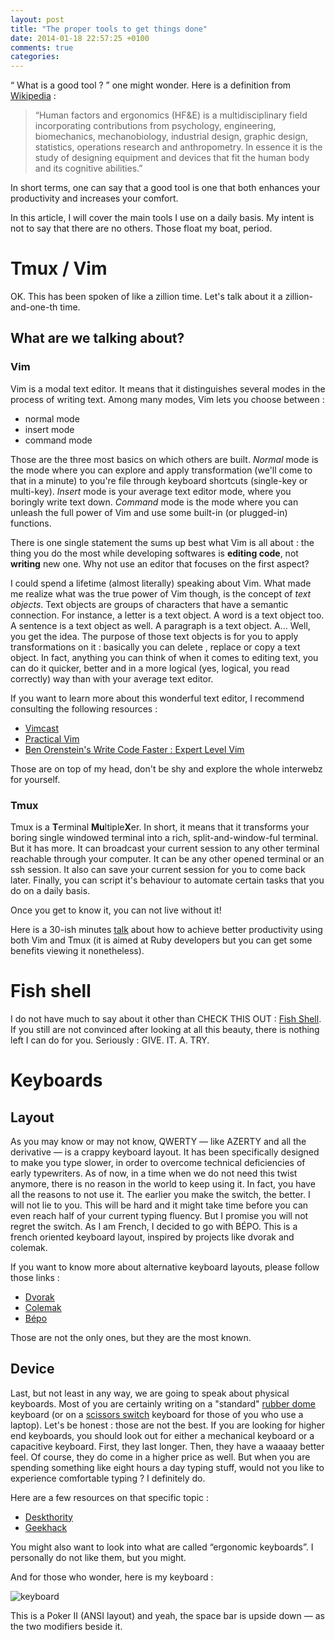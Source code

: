 ```yaml
---
layout: post
title: "The proper tools to get things done"
date: 2014-01-18 22:57:25 +0100
comments: true
categories:
---
```


“ What is a good tool ? ” one might wonder. Here is a definition from [Wikipedia](http://en.wikipedia.org/) :

> “Human factors and ergonomics (HF&E) is a multidisciplinary field incorporating contributions from psychology, engineering, biomechanics, mechanobiology, industrial design, graphic design, statistics, operations research and anthropometry. In essence it is the study of designing equipment and devices that fit the human body and its cognitive abilities.”

In short terms, one can say that a good tool is one that both enhances your productivity and increases your comfort.

In this article, I will cover the main tools I use on a daily basis. My intent is not to say that there are no others. Those float my boat, period.

<!-- more -->

# Tmux / Vim

OK. This has been spoken of like a zillion time. Let's talk about it a zillion-and-one-th time.

## What are we talking about?
### Vim

Vim is a modal text editor. It means that it distinguishes several modes in the process of writing text. Among many modes, Vim lets you choose between :

* normal mode
* insert mode
* command mode

Those are the three most basics on which others are built. *Normal* mode is the mode where you can explore and apply transformation (we'll come to that in a minute) to you're file through keyboard shortcuts (single-key or multi-key). *Insert* mode is your average text editor mode, where you boringly write text down. *Command* mode is the mode where you can unleash the full power of Vim and use some built-in (or plugged-in) functions.

There is one single statement the sums up best what Vim is all about : the thing you do the most while developing softwares is **editing code**, not **writing** new one. Why not use an editor that focuses on the first aspect?

I could spend a lifetime (almost literally) speaking about Vim. What made me realize what was the true power of Vim though, is the concept of *text objects*.
Text objects are  groups of characters that have a semantic connection. For instance, a letter is a text object. A word is a text object too. A sentence is a text object as well. A paragraph is a text object. A... Well, you get the idea.
The purpose of those text objects is for you to apply transformations on it : basically you can delete , replace or copy a text object. In fact, anything you can think of when it comes to editing text, you can do it quicker, better and in a more logical (yes, logical, you read correctly) way than with your average text editor.

If you want to learn more about this wonderful text editor, I recommend consulting the following resources :

* [Vimcast](http://vimcast.org)
* [Practical Vim](http://pragprog.com/book/dnvim/practical-vim)
* [Ben Orenstein's Write Code Faster : Expert Level Vim](http://www.youtube.com/watch?v=SkdrYWhh-8s)

Those are on top of my head, don't be shy and explore the whole interwebz for yourself.

### Tmux
Tmux is a **T**erminal **Mu**ltiple**X**er. In short, it means that it transforms your boring single windowed terminal into a rich, split-and-window-ful terminal. But it has more. It can broadcast your current session to any other terminal reachable through your computer. It can be any other opened terminal or an ssh session. It also can save your current session for you to come back later. Finally, you can script it's behaviour to automate certain tasks that you do on a daily basis.

Once you get to know it, you can not live without it!

Here is a 30-ish minutes [talk](http://www.youtube.com/watch?v=9jzWDr24UHQ) about how to achieve better productivity using both Vim and Tmux (it is aimed at Ruby developers but you can get some benefits viewing it nonetheless).

# Fish shell

I do not have much to say about it other than CHECK THIS OUT : [Fish Shell](http://fishshell.com/).
If you still are not convinced after looking at all this beauty, there is nothing left I can do for you.
Seriously : GIVE. IT. A. TRY.

# Keyboards
## Layout

As you may know or may not know, QWERTY — like AZERTY and all the derivative — is a crappy keyboard layout. It has been specifically designed to make you type slower, in order to overcome technical deficiencies of early typewriters. As of now, in a time when we do not need this twist anymore, there is no reason in the world to keep using it. In fact, you have all the reasons to not use it. The earlier you make the switch, the better.
I will not lie to you. This will be hard and it might take time before you can even reach half of your current typing fluency. But I promise you will not regret the switch.
As I am French, I decided to go with BÉPO. This is a french oriented keyboard layout, inspired by projects like dvorak and colemak.

If you want to know more about alternative keyboard layouts, please follow those links :

* [Dvorak](http://en.wikipedia.org/wiki/Dvorak_Simplified_Keyboard)
* [Colemak](http://colemak.com/)
* [Bépo](http://bepo.fr/wiki/Accueil)

Those are not the only ones, but they are the most known.

## Device

Last, but not least in any way, we are going to speak about physical keyboards. Most of you are certainly writing on a "standard" [rubber dome](http://en.wikipedia.org/wiki/Keyboard_technology#Dome-switch_keyboard) keyboard (or on a [scissors switch](http://en.wikipedia.org/wiki/Keyboard_technology#Scissor-switch_keyboard) keyboard for those of you who use a laptop). Let's be honest : those are not the best. If you are looking for higher end keyboards, you should look out for either a mechanical keyboard or a capacitive keyboard. First, they last longer. Then, they have a waaaay better feel. Of course, they do come in a higher price as well. But when you are spending something like eight hours a day typing stuff, would not you like to experience comfortable typing ? I definitely do.

Here are a few resources on that specific topic :

* [Deskthority](http://deskthority.net/)
* [Geekhack](http://geekhack.org/)

You might also want to look into what are called “ergonomic keyboards”. I personally do not like them, but you might.

And for those who wonder, here is my keyboard :

![keyboard](http://i.imgur.com/pN772Dz.jpg)

This is a Poker II (ANSI layout) and yeah, the space bar is upside down — as the two modifiers beside it.
